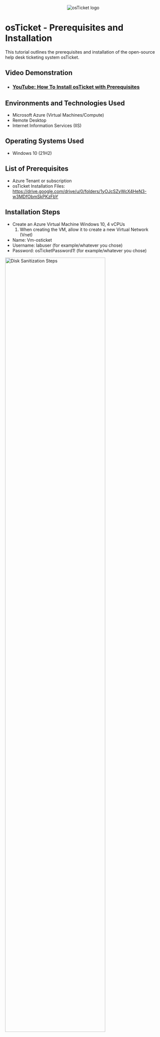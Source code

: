 <p align="center">
<img src="https://i.imgur.com/Clzj7Xs.png" alt="osTicket logo"/>
</p>

<h1>osTicket - Prerequisites and Installation</h1>
This tutorial outlines the prerequisites and installation of the open-source help desk ticketing system osTicket.<br />


<h2>Video Demonstration</h2>

- ### [YouTube: How To Install osTicket with Prerequisites](https://www.youtube.com)

<h2>Environments and Technologies Used</h2>

- Microsoft Azure (Virtual Machines/Compute)
- Remote Desktop
- Internet Information Services (IIS)

<h2>Operating Systems Used </h2>

- Windows 10</b> (21H2)

<h2>List of Prerequisites</h2>

- Azure Tenant or subscription
- osTicket Installation Files: 
https://drive.google.com/drive/u/0/folders/1yOJcSZyWcX4HeN3-w3MDfObmSkPKzFbY

<h2>Installation Steps</h2>

- Create an Azure Virtual Machine Windows 10, 4 vCPUs
  1.	When creating the VM, allow it to create a new Virtual Network (Vnet)
-	Name: Vm-osticket
-	Username: labuser (for example/whatever you chose)
-	Password: osTicketPassword1! (for example/whatever you chose)

<p>
<img src="https://i.imgur.com/84kdklz.jpg" height="80%" width="80%" alt="Disk Sanitization Steps"/>
</p>
<br />

<h4>Install / Enable IIS in Windows WITH CGI</h4>

-	World Wide Web Services -> Application Development Features -> [X] CGI

- From the Installation Files, download and install PHP Manager for IIS (PHPManagerForIIS_V1.5.0.msi)

- From the Installation Files, download and install the Rewrite Module (rewrite_amd64_en-US.msi)

- Create the directory C:\PHP

- From the Installation Files, download PHP 7.3.8 (php-7.3.8-nts-Win32-VC15-x86.zip) and unzip the contents into C:\PHP


<p>
<img src="https://i.imgur.com/DJmEXEB.png" height="80%" width="80%" alt="Disk Sanitization Steps"/>
</p>
<p>

<br />

<p>
<img src="https://i.imgur.com/DJmEXEB.png" height="80%" width="80%" alt="Disk Sanitization Steps"/>
</p>
<p>
Lorem ipsum dolor sit amet, consectetur adipiscing elit, sed do eiusmod tempor incididunt ut labore et dolore magna aliqua. Ut enim ad minim veniam, quis nostrud exercitation ullamco laboris nisi ut aliquip ex ea commodo consequat. Duis aute irure dolor in reprehenderit in voluptate velit esse cillum dolore eu fugiat nulla pariatur.
</p>
<br />
